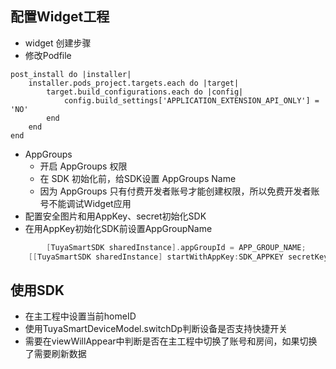 ## 配置Widget工程
* widget 创建步骤
* 修改Podfile
```
post_install do |installer|
    installer.pods_project.targets.each do |target|
        target.build_configurations.each do |config|
            config.build_settings['APPLICATION_EXTENSION_API_ONLY'] = 'NO'
        end
    end
end
```

* AppGroups
	* 开启 AppGroups 权限
	* 在 SDK 初始化前，给SDK设置 AppGroups Name
	* 因为 AppGroups 只有付费开发者账号才能创建权限，所以免费开发者账号不能调试Widget应用
* 配置安全图片和用AppKey、secret初始化SDK
* 在用AppKey初始化SDK前设置AppGroupName
```objective-c
		[TuyaSmartSDK sharedInstance].appGroupId = APP_GROUP_NAME;
    [[TuyaSmartSDK sharedInstance] startWithAppKey:SDK_APPKEY secretKey:SDK_APPSECRET];
```


## 使用SDK
* 在主工程中设置当前homeID
* 使用TuyaSmartDeviceModel.switchDp判断设备是否支持快捷开关
* 需要在viewWillAppear中判断是否在主工程中切换了账号和房间，如果切换了需要刷新数据

